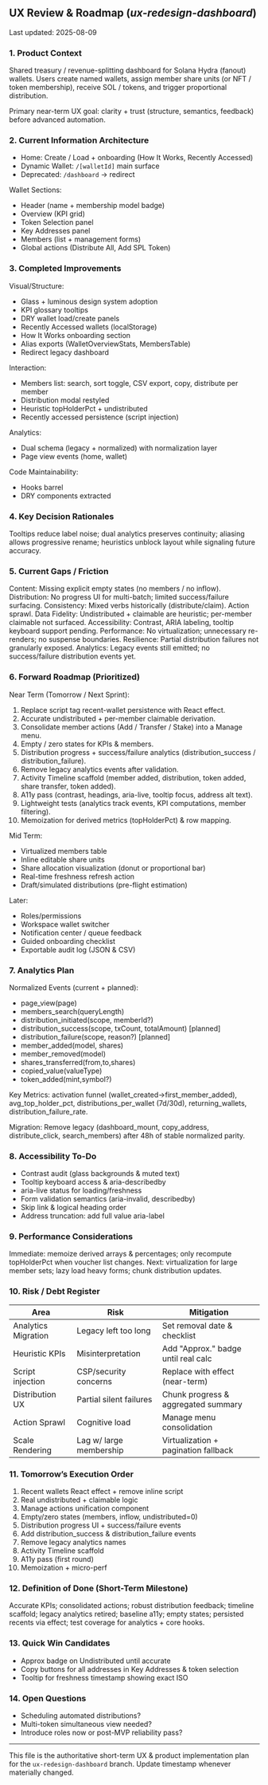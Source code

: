 ## UX Review & Roadmap (_ux-redesign-dashboard_)

Last updated: 2025-08-09

### 1. Product Context
Shared treasury / revenue-splitting dashboard for Solana Hydra (fanout) wallets. Users create named wallets, assign member share units (or NFT / token membership), receive SOL / tokens, and trigger proportional distribution.

Primary near-term UX goal: clarity + trust (structure, semantics, feedback) before advanced automation.

### 2. Current Information Architecture
- Home: Create / Load + onboarding (How It Works, Recently Accessed)
- Dynamic Wallet: `/[walletId]` main surface
- Deprecated: `/dashboard` → redirect

Wallet Sections:
- Header (name + membership model badge)
- Overview (KPI grid)
- Token Selection panel
- Key Addresses panel
- Members (list + management forms)
- Global actions (Distribute All, Add SPL Token)

### 3. Completed Improvements
Visual/Structure:
- Glass + luminous design system adoption
- KPI glossary tooltips
- DRY wallet load/create panels
- Recently Accessed wallets (localStorage)
- How It Works onboarding section
- Alias exports (WalletOverviewStats, MembersTable)
- Redirect legacy dashboard

Interaction:
- Members list: search, sort toggle, CSV export, copy, distribute per member
- Distribution modal restyled
- Heuristic topHolderPct + undistributed
- Recently accessed persistence (script injection)

Analytics:
- Dual schema (legacy + normalized) with normalization layer
- Page view events (home, wallet)

Code Maintainability:
- Hooks barrel
- DRY components extracted

### 4. Key Decision Rationales
Tooltips reduce label noise; dual analytics preserves continuity; aliasing allows progressive rename; heuristics unblock layout while signaling future accuracy.

### 5. Current Gaps / Friction
Content: Missing explicit empty states (no members / no inflow).
Distribution: No progress UI for multi-batch; limited success/failure surfacing.
Consistency: Mixed verbs historically (distribute/claim). Action sprawl.
Data Fidelity: Undistributed + claimable are heuristic; per-member claimable not surfaced.
Accessibility: Contrast, ARIA labeling, tooltip keyboard support pending.
Performance: No virtualization; unnecessary re-renders; no suspense boundaries.
Resilience: Partial distribution failures not granularly exposed.
Analytics: Legacy events still emitted; no success/failure distribution events yet.

### 6. Forward Roadmap (Prioritized)
Near Term (Tomorrow / Next Sprint):
1. Replace script tag recent-wallet persistence with React effect.
2. Accurate undistributed + per-member claimable derivation.
3. Consolidate member actions (Add / Transfer / Stake) into a Manage menu.
4. Empty / zero states for KPIs & members.
5. Distribution progress + success/failure analytics (distribution_success / distribution_failure).
6. Remove legacy analytics events after validation.
7. Activity Timeline scaffold (member added, distribution, token added, share transfer, token added).
8. A11y pass (contrast, headings, aria-live, tooltip focus, address alt text).
9. Lightweight tests (analytics track events, KPI computations, member filtering).
10. Memoization for derived metrics (topHolderPct) & row mapping.

Mid Term:
- Virtualized members table
- Inline editable share units
- Share allocation visualization (donut or proportional bar)
- Real-time freshness refresh action
- Draft/simulated distributions (pre-flight estimation)

Later:
- Roles/permissions
- Workspace wallet switcher
- Notification center / queue feedback
- Guided onboarding checklist
- Exportable audit log (JSON & CSV)

### 7. Analytics Plan
Normalized Events (current + planned):
- page_view(page)
- members_search(queryLength)
- distribution_initiated(scope, memberId?)
- distribution_success(scope, txCount, totalAmount) [planned]
- distribution_failure(scope, reason?) [planned]
- member_added(model, shares)
- member_removed(model)
- shares_transferred(from,to,shares)
- copied_value(valueType)
- token_added(mint,symbol?)

Key Metrics: activation funnel (wallet_created→first_member_added), avg_top_holder_pct, distributions_per_wallet (7d/30d), returning_wallets, distribution_failure_rate.

Migration: Remove legacy (dashboard_mount, copy_address, distribute_click, search_members) after 48h of stable normalized parity.

### 8. Accessibility To-Do
- Contrast audit (glass backgrounds & muted text)
- Tooltip keyboard access & aria-describedby
- aria-live status for loading/freshness
- Form validation semantics (aria-invalid, describedby)
- Skip link & logical heading order
- Address truncation: add full value aria-label

### 9. Performance Considerations
Immediate: memoize derived arrays & percentages; only recompute topHolderPct when voucher list changes.
Next: virtualization for large member sets; lazy load heavy forms; chunk distribution updates.

### 10. Risk / Debt Register
| Area | Risk | Mitigation |
|------|------|------------|
| Analytics Migration | Legacy left too long | Set removal date & checklist |
| Heuristic KPIs | Misinterpretation | Add "Approx." badge until real calc |
| Script injection | CSP/security concerns | Replace with effect (near-term) |
| Distribution UX | Partial silent failures | Chunk progress & aggregated summary |
| Action Sprawl | Cognitive load | Manage menu consolidation |
| Scale Rendering | Lag w/ large membership | Virtualization + pagination fallback |

### 11. Tomorrow’s Execution Order
1. Recent wallets React effect + remove inline script
2. Real undistributed + claimable logic
3. Manage actions unification component
4. Empty/zero states (members, inflow, undistributed=0)
5. Distribution progress UI + success/failure events
6. Add distribution_success & distribution_failure events
7. Remove legacy analytics names
8. Activity Timeline scaffold
9. A11y pass (first round)
10. Memoization + micro-perf

### 12. Definition of Done (Short-Term Milestone)
Accurate KPIs; consolidated actions; robust distribution feedback; timeline scaffold; legacy analytics retired; baseline a11y; empty states; persisted recents via effect; test coverage for analytics + core hooks.

### 13. Quick Win Candidates
- Approx badge on Undistributed until accurate
- Copy buttons for all addresses in Key Addresses & token selection
- Tooltip for freshness timestamp showing exact ISO

### 14. Open Questions
- Scheduling automated distributions?
- Multi-token simultaneous view needed?
- Introduce roles now or post-MVP reliability pass?

---
This file is the authoritative short-term UX & product implementation plan for the `ux-redesign-dashboard` branch. Update timestamp whenever materially changed.
